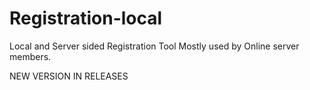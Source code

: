 # Registration-local
Local and Server sided Registration Tool Mostly used by Online server members.

NEW VERSION IN RELEASES
